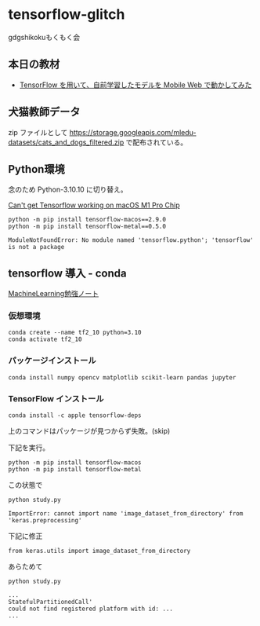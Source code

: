 # tensorflow-glitch
gdgshikokuもくもく会

## 本日の教材
- [TensorFlow を用いて、自前学習したモデルを Mobile Web で動かしてみた](https://zenn.dev/tam/articles/article20230122-tensorflowjs)

## 犬猫教師データ
zip ファイルとして 
https://storage.googleapis.com/mledu-datasets/cats_and_dogs_filtered.zip 
で配布されている。

## Python環境
念のため Python-3.10.10 に切り替え。

[Can't get Tensorflow working on macOS M1 Pro Chip](https://stackoverflow.com/questions/74792286/cant-get-tensorflow-working-on-macos-m1-pro-chip)

```
python -m pip install tensorflow-macos==2.9.0
python -m pip install tensorflow-metal==0.5.0
```

```
ModuleNotFoundError: No module named 'tensorflow.python'; 'tensorflow' is not a package
```

## tensorflow 導入 - conda
[MachineLearning勉強ノート](https://storikai.hatenablog.com/entry/2022/05/24/010217)

### 仮想環境
```
conda create --name tf2_10 python=3.10
conda activate tf2_10
```
### パッケージインストール
```
conda install numpy opencv matplotlib scikit-learn pandas jupyter
```
### TensorFlow インストール
```
conda install -c apple tensorflow-deps
```
上のコマンドはパッケージが見つからず失敗。(skip)

下記を実行。
```
python -m pip install tensorflow-macos
python -m pip install tensorflow-metal
```

この状態で
```
python study.py

ImportError: cannot import name 'image_dataset_from_directory' from 'keras.preprocessing'
```
下記に修正
```
from keras.utils import image_dataset_from_directory
```

あらためて
```
python study.py

...
StatefulPartitionedCall'
could not find registered platform with id: ...
...
```
